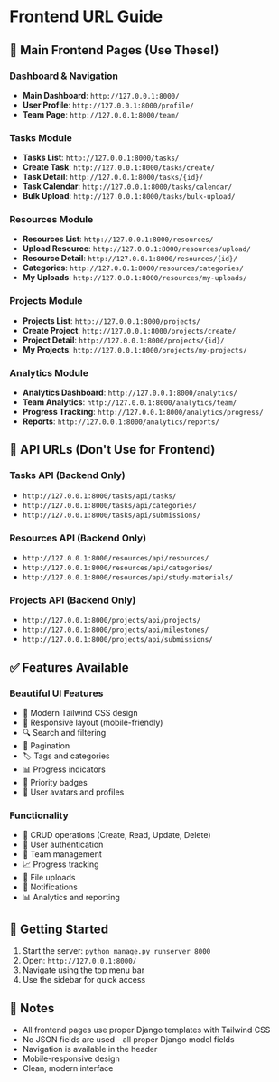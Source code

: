 # Frontend URL Guide

## 🌟 Main Frontend Pages (Use These!)

### Dashboard & Navigation
- **Main Dashboard**: `http://127.0.0.1:8000/`
- **User Profile**: `http://127.0.0.1:8000/profile/`
- **Team Page**: `http://127.0.0.1:8000/team/`

### Tasks Module
- **Tasks List**: `http://127.0.0.1:8000/tasks/`
- **Create Task**: `http://127.0.0.1:8000/tasks/create/`
- **Task Detail**: `http://127.0.0.1:8000/tasks/{id}/`
- **Task Calendar**: `http://127.0.0.1:8000/tasks/calendar/`
- **Bulk Upload**: `http://127.0.0.1:8000/tasks/bulk-upload/`

### Resources Module
- **Resources List**: `http://127.0.0.1:8000/resources/`
- **Upload Resource**: `http://127.0.0.1:8000/resources/upload/`
- **Resource Detail**: `http://127.0.0.1:8000/resources/{id}/`
- **Categories**: `http://127.0.0.1:8000/resources/categories/`
- **My Uploads**: `http://127.0.0.1:8000/resources/my-uploads/`

### Projects Module
- **Projects List**: `http://127.0.0.1:8000/projects/`
- **Create Project**: `http://127.0.0.1:8000/projects/create/`
- **Project Detail**: `http://127.0.0.1:8000/projects/{id}/`
- **My Projects**: `http://127.0.0.1:8000/projects/my-projects/`

### Analytics Module
- **Analytics Dashboard**: `http://127.0.0.1:8000/analytics/`
- **Team Analytics**: `http://127.0.0.1:8000/analytics/team/`
- **Progress Tracking**: `http://127.0.0.1:8000/analytics/progress/`
- **Reports**: `http://127.0.0.1:8000/analytics/reports/`

## 🚫 API URLs (Don't Use for Frontend)

### Tasks API (Backend Only)
- `http://127.0.0.1:8000/tasks/api/tasks/`
- `http://127.0.0.1:8000/tasks/api/categories/`
- `http://127.0.0.1:8000/tasks/api/submissions/`

### Resources API (Backend Only)
- `http://127.0.0.1:8000/resources/api/resources/`
- `http://127.0.0.1:8000/resources/api/categories/`
- `http://127.0.0.1:8000/resources/api/study-materials/`

### Projects API (Backend Only)
- `http://127.0.0.1:8000/projects/api/projects/`
- `http://127.0.0.1:8000/projects/api/milestones/`
- `http://127.0.0.1:8000/projects/api/submissions/`

## ✅ Features Available

### Beautiful UI Features
- 🎨 Modern Tailwind CSS design
- 📱 Responsive layout (mobile-friendly)
- 🔍 Search and filtering
- 📄 Pagination
- 🏷️ Tags and categories
- 📊 Progress indicators
- 🎯 Priority badges
- 👤 User avatars and profiles

### Functionality
- 📝 CRUD operations (Create, Read, Update, Delete)
- 🔐 User authentication
- 👥 Team management
- 📈 Progress tracking
- 💾 File uploads
- 🔔 Notifications
- 📊 Analytics and reporting

## 🚀 Getting Started

1. Start the server: `python manage.py runserver 8000`
2. Open: `http://127.0.0.1:8000/`
3. Navigate using the top menu bar
4. Use the sidebar for quick access

## 📝 Notes

- All frontend pages use proper Django templates with Tailwind CSS
- No JSON fields are used - all proper Django model fields
- Navigation is available in the header
- Mobile-responsive design
- Clean, modern interface
